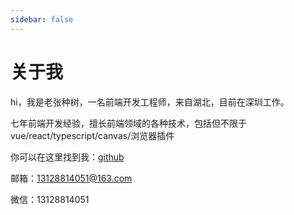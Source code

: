 ```yaml
---
sidebar: false
---
```


# 关于我

hi，我是老张种树，一名前端开发工程师，来自湖北，目前在深圳工作。

七年前端开发经验，擅长前端领域的各种技术，包括但不限于vue/react/typescript/canvas/浏览器插件

你可以在这里找到我：[github](https://github.com/stormzhangbx)

邮箱：13128814051@163.com

微信：13128814051
